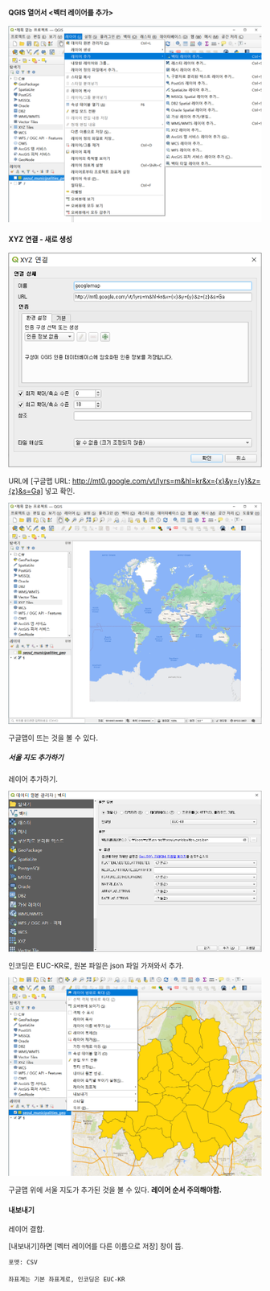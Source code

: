 #### QGIS 열어서 <벡터 레이어를 추가>

![image-20220204161250951](assets/%EA%B5%AC%EA%B8%80%EB%A7%B5%EC%97%90%20geo.json%20%ED%8C%8C%EC%9D%BC%20%EB%8D%AE%EC%96%B4%EC%93%B0%EA%B8%B0/image-20220204161250951.png)



#### XYZ 연결 - 새로 생성

![image-20220204161504347](assets/%EA%B5%AC%EA%B8%80%EB%A7%B5%EC%97%90%20geo.json%20%ED%8C%8C%EC%9D%BC%20%EB%8D%AE%EC%96%B4%EC%93%B0%EA%B8%B0/image-20220204161504347.png)

URL에 [구글맵 URL:  http://mt0.google.com/vt/lyrs=m&hl=kr&x={x}&y={y}&z={z}&s=Ga] 넣고 확인.

![image-20220204161738372](assets/%EA%B5%AC%EA%B8%80%EB%A7%B5%EC%97%90%20geo.json%20%ED%8C%8C%EC%9D%BC%20%EB%8D%AE%EC%96%B4%EC%93%B0%EA%B8%B0/image-20220204161738372.png)

구글맵이 뜨는 것을 볼 수 있다.



##### 서울 지도 추가하기

레이어 추가하기.

![image-20220204161850719](assets/%EA%B5%AC%EA%B8%80%EB%A7%B5%EC%97%90%20geo.json%20%ED%8C%8C%EC%9D%BC%20%EB%8D%AE%EC%96%B4%EC%93%B0%EA%B8%B0/image-20220204161850719.png)

인코딩은 EUC-KR로, 원본 파일은 json 파일 가져와서 추가.

![image-20220204161941130](assets/%EA%B5%AC%EA%B8%80%EB%A7%B5%EC%97%90%20geo.json%20%ED%8C%8C%EC%9D%BC%20%EB%8D%AE%EC%96%B4%EC%93%B0%EA%B8%B0/image-20220204161941130.png)

구글맵 위에 서울 지도가 추가된 것을 볼 수 있다. **레이어 순서 주의해야함.**



#### 내보내기

레이어 결합.

[내보내기]하면 [벡터 레이어를 다른 이름으로 저장] 창이 뜸.

```txt
포맷: CSV

좌표계는 기본 좌표계로, 인코딩은 EUC-KR
```

